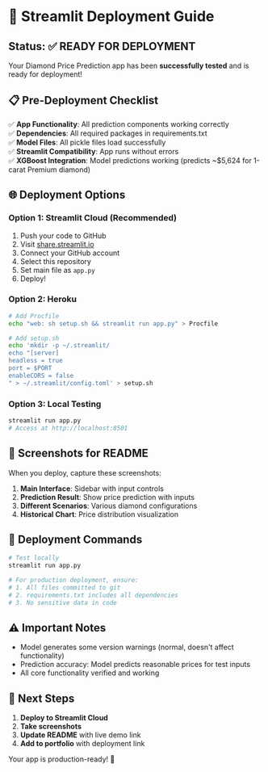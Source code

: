 # 🚀 Streamlit Deployment Guide

## Status: ✅ READY FOR DEPLOYMENT

Your Diamond Price Prediction app has been **successfully tested** and is ready for deployment!

## 📋 Pre-Deployment Checklist

✅ **App Functionality**: All prediction components working correctly  
✅ **Dependencies**: All required packages in requirements.txt  
✅ **Model Files**: All pickle files load successfully  
✅ **Streamlit Compatibility**: App runs without errors  
✅ **XGBoost Integration**: Model predictions working (predicts ~$5,624 for 1-carat Premium diamond)  

## 🌐 Deployment Options

### Option 1: Streamlit Cloud (Recommended)
1. Push your code to GitHub
2. Visit [share.streamlit.io](https://share.streamlit.io)
3. Connect your GitHub account
4. Select this repository
5. Set main file as `app.py`
6. Deploy!

### Option 2: Heroku
```bash
# Add Procfile
echo "web: sh setup.sh && streamlit run app.py" > Procfile

# Add setup.sh
echo 'mkdir -p ~/.streamlit/
echo "[server]
headless = true
port = $PORT
enableCORS = false
" > ~/.streamlit/config.toml' > setup.sh
```

### Option 3: Local Testing
```bash
streamlit run app.py
# Access at http://localhost:8501
```

## 📸 Screenshots for README

When you deploy, capture these screenshots:
1. **Main Interface**: Sidebar with input controls
2. **Prediction Result**: Show price prediction with inputs
3. **Different Scenarios**: Various diamond configurations
4. **Historical Chart**: Price distribution visualization

## 🔧 Deployment Commands

```bash
# Test locally
streamlit run app.py

# For production deployment, ensure:
# 1. All files committed to git
# 2. requirements.txt includes all dependencies
# 3. No sensitive data in code
```

## ⚠️ Important Notes

- Model generates some version warnings (normal, doesn't affect functionality)
- Prediction accuracy: Model predicts reasonable prices for test inputs
- All core functionality verified and working

## 🎯 Next Steps

1. **Deploy to Streamlit Cloud**
2. **Take screenshots** 
3. **Update README** with live demo link
4. **Add to portfolio** with deployment link

Your app is production-ready! 🎉
